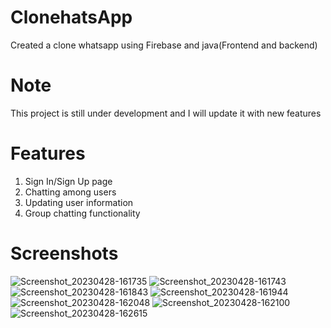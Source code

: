 # ClonehatsApp
Created a clone whatsapp using Firebase and java(Frontend and backend)

# Note
This project is still under development and I will update it with new features

# Features 
1) Sign In/Sign Up page
2) Chatting among users
3) Updating user information
4) Group chatting functionality

# Screenshots 
![Screenshot_20230428-161735](https://user-images.githubusercontent.com/132060221/235132159-0a5fe8a5-998d-4eff-aeae-9fe472a99dbc.png)
![Screenshot_20230428-161743](https://user-images.githubusercontent.com/132060221/235132282-f9845951-00a3-4a4d-8da6-d6d217970224.png)
![Screenshot_20230428-161843](https://user-images.githubusercontent.com/132060221/235132296-5c9a6217-bde4-4b40-aac0-4a95ade6095d.png)
![Screenshot_20230428-161944](https://user-images.githubusercontent.com/132060221/235132304-4efc7fe5-e4bc-4118-a13a-d174b5699a44.png)
![Screenshot_20230428-162048](https://user-images.githubusercontent.com/132060221/235132326-3f305020-71ed-4c39-8726-de6e21ab0531.png)
![Screenshot_20230428-162100](https://user-images.githubusercontent.com/132060221/235132347-8e16b432-b88c-417f-a778-25cd858b2d2e.png)
![Screenshot_20230428-162615](https://user-images.githubusercontent.com/132060221/235132366-36a5b010-dffe-463a-ad14-6589704a2dca.png)
